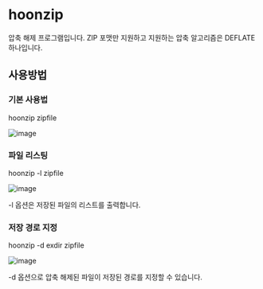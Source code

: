 # hoonzip
압축 해제 프로그램입니다. ZIP 포맷만 지원하고 지원하는 압축 알고리즘은 DEFLATE 하나입니다.
## 사용방법

### 기본 사용법
hoonzip zipfile

![image](https://github.com/zlwhro/hoonzip/assets/113174616/befc3daf-e0aa-4e74-8972-b98537395f9e)

### 파일 리스팅

hoonzip -l zipfile

![image](https://github.com/zlwhro/hoonzip/assets/113174616/c79354df-27b2-4d90-80ff-710ca0a49332)


-l 옵션은 저장된 파일의 리스트를 출력합니다.

### 저장 경로 지정
hoonzip -d exdir zipfile

![image](https://github.com/zlwhro/hoonzip/assets/113174616/93f5edac-c90a-4015-84d9-102156bf47b7)


-d 옵션으로 압축 해제된 파일이 저장된 경로를 지정할 수 있습니다.



